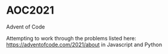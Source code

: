 # AOC2021
Advent of Code


Attempting to work through the problems listed here: https://adventofcode.com/2021/about in Javascript and Python
